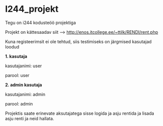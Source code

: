 # I244_projekt

Tegu on i244 kodusteöö projektiga

Projekt on kättesaadav siit -->  http://enos.itcollege.ee/~ttilk/RENDI/rent.php

Kuna registeerimsit ei ole tehtud, siis testimiseks on järgmised kasutajad loodud

__1. kasutaja__

kasutajanimi: user

parool: user

__2. admin kasutaja__

kasutajanimi: admin

parool: admin


Projektis saate erinevate aksutajatega sisse logida ja asju rentida ja lisada asju renti ja neid hallata.


